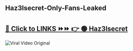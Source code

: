 
 ## Haz3lsecret-Only-Fans-Leaked

# <h2><a href="https://clipsfans.com/Haz3lsecret&ref=git">🔗 Click to LINKS ⏩⏩ 👉 🟢 Haz3lsecret </a></h2>

<a href="https://clipsfans.com/Haz3lsecret&ref=git" rel="nofollow" data-target="animated-image.originalLink"><img src="https://i.ibb.co.com/xMMVF88/686577567.gif" alt="Viral Video Original" style="max-width: 100%; display: inline-block;" data-target="animated-image.originalImage"></a>
